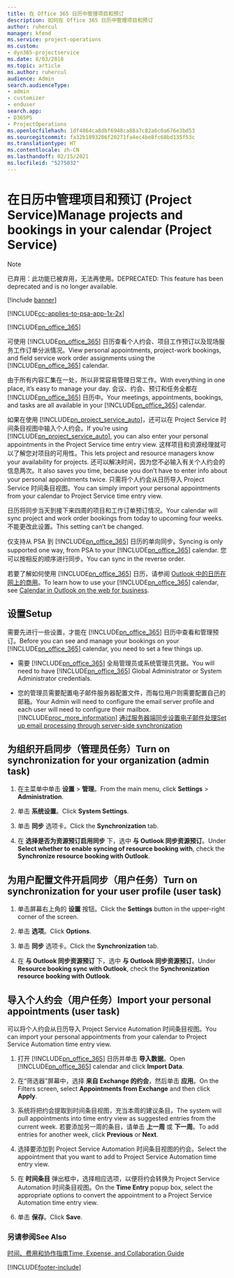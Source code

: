 ```yaml
---
title: 在 Office 365 日历中管理项目和预订
description: 如何在 Office 365 日历中管理项目和预订
author: ruhercul
manager: kfend
ms.service: project-operations
ms.custom:
- dyn365-projectservice
ms.date: 8/03/2018
ms.topic: article
ms.author: ruhercul
audience: Admin
search.audienceType:
- admin
- customizer
- enduser
search.app:
- D365PS
- ProjectOperations
ms.openlocfilehash: 1df4864ca8dbf6948ca88a7c82a6c0a676e3bd53
ms.sourcegitcommit: fa32b1893286f20271fa4ec4be8fc68bd135f53c
ms.translationtype: HT
ms.contentlocale: zh-CN
ms.lasthandoff: 02/15/2021
ms.locfileid: "5275032"
---
```

# <a name="manage-projects-and-bookings-in-your-calendar-project-service"></a><span data-ttu-id="a8010-103">在日历中管理项目和预订 (Project Service)</span><span class="sxs-lookup"><span data-stu-id="a8010-103">Manage projects and bookings in your calendar (Project Service)</span></span>

> [!Note]
> <span data-ttu-id="a8010-104">已弃用：此功能已被弃用，无法再使用。</span><span class="sxs-lookup"><span data-stu-id="a8010-104">DEPRECATED: This feature has been deprecated and is no longer available.</span></span>

[!include [banner](../includes/psa-now-project-operations.md)]

[!INCLUDE[cc-applies-to-psa-app-1x-2x](../includes/cc-applies-to-psa-app-1x-2x.md)]

[!INCLUDE[pn_office_365](../includes/pn-office-365.md)] 

<span data-ttu-id="a8010-105">可使用 [!INCLUDE[pn_office_365](../includes/pn-office-365.md)] 日历查看个人约会、项目工作预订以及现场服务工作订单分派情况。</span><span class="sxs-lookup"><span data-stu-id="a8010-105">View personal appointments, project-work bookings, and field service work order assignments using the [!INCLUDE[pn_office_365](../includes/pn-office-365.md)] calendar.</span></span>  
  
 <span data-ttu-id="a8010-106">由于所有内容汇集在一处，所以非常容易管理日常工作。</span><span class="sxs-lookup"><span data-stu-id="a8010-106">With everything in one place, it’s easy to manage your day.</span></span> <span data-ttu-id="a8010-107">会议、约会、预订和任务全都在 [!INCLUDE[pn_office_365](../includes/pn-office-365.md)] 日历中。</span><span class="sxs-lookup"><span data-stu-id="a8010-107">Your meetings, appointments, bookings, and tasks are all available in your [!INCLUDE[pn_office_365](../includes/pn-office-365.md)] calendar.</span></span>  
  
 <span data-ttu-id="a8010-108">如果在使用 [!INCLUDE[pn_project_service_auto](../includes/pn-project-service-auto.md)]，还可以在 Project Service 时间条目视图中输入个人约会。</span><span class="sxs-lookup"><span data-stu-id="a8010-108">If you’re using [!INCLUDE[pn_project_service_auto](../includes/pn-project-service-auto.md)], you can also enter your personal appointments in the Project Service time entry view.</span></span> <span data-ttu-id="a8010-109">这样项目和资源经理就可以了解您对项目的可用性。</span><span class="sxs-lookup"><span data-stu-id="a8010-109">This lets project and resource managers know your availability for projects.</span></span> <span data-ttu-id="a8010-110">还可以解决时间，因为您不必输入有关个人约会的信息两次。</span><span class="sxs-lookup"><span data-stu-id="a8010-110">It also saves you time, because you don’t have to enter info about your personal appointments twice.</span></span> <span data-ttu-id="a8010-111">只需将个人约会从日历导入 Project Service 时间条目视图。</span><span class="sxs-lookup"><span data-stu-id="a8010-111">You can simply import your personal appointments from your calendar to Project Service time entry view.</span></span>  
  
 <span data-ttu-id="a8010-112">日历将同步当天到接下来四周的项目和工作订单预订情况。</span><span class="sxs-lookup"><span data-stu-id="a8010-112">Your calendar will sync project and work order bookings from today to upcoming four weeks.</span></span> <span data-ttu-id="a8010-113">不能更改此设置。</span><span class="sxs-lookup"><span data-stu-id="a8010-113">This setting can’t be changed.</span></span>  
  
 <span data-ttu-id="a8010-114">仅支持从 PSA 到 [!INCLUDE[pn_office_365](../includes/pn-office-365.md)] 日历的单向同步。</span><span class="sxs-lookup"><span data-stu-id="a8010-114">Syncing is only supported one way, from PSA to your [!INCLUDE[pn_office_365](../includes/pn-office-365.md)] calendar.</span></span> <span data-ttu-id="a8010-115">您可以按相反的顺序进行同步。</span><span class="sxs-lookup"><span data-stu-id="a8010-115">You can sync in the reverse order.</span></span> 
  
 <span data-ttu-id="a8010-116">若要了解如何使用 [!INCLUDE[pn_office_365](../includes/pn-office-365.md)] 日历，请参阅 [Outlook 中的日历在网上的商用](https://support.office.com/article/Calendar-in-Outlook-on-the-web-for-business-5219c457-d1fe-4c2f-9032-1a816b88e936)。</span><span class="sxs-lookup"><span data-stu-id="a8010-116">To learn how to use your [!INCLUDE[pn_office_365](../includes/pn-office-365.md)] calendar, see [Calendar in Outlook on the web for business](https://support.office.com/article/Calendar-in-Outlook-on-the-web-for-business-5219c457-d1fe-4c2f-9032-1a816b88e936).</span></span>  
  
## <a name="setup"></a><span data-ttu-id="a8010-117">设置</span><span class="sxs-lookup"><span data-stu-id="a8010-117">Setup</span></span>  
 <span data-ttu-id="a8010-118">需要先进行一些设置，才能在 [!INCLUDE[pn_office_365](../includes/pn-office-365.md)] 日历中查看和管理预订。</span><span class="sxs-lookup"><span data-stu-id="a8010-118">Before you can see and manage your bookings on your [!INCLUDE[pn_office_365](../includes/pn-office-365.md)] calendar, you need to set a few things up.</span></span>  
  
- <span data-ttu-id="a8010-119">需要 [!INCLUDE[pn_office_365](../includes/pn-office-365.md)] 全局管理员或系统管理员凭据。</span><span class="sxs-lookup"><span data-stu-id="a8010-119">You will need to have [!INCLUDE[pn_office_365](../includes/pn-office-365.md)] Global Administrator or System Administrator credentials.</span></span>  
  
- <span data-ttu-id="a8010-120">您的管理员需要配置电子邮件服务器配置文件，而每位用户则需要配置自己的邮箱。</span><span class="sxs-lookup"><span data-stu-id="a8010-120">Your Admin will need to configure the email server profile and each user will need to configure their mailbox.</span></span> [!INCLUDE[proc_more_information](../includes/proc-more-information.md)] <span data-ttu-id="a8010-121">[通过服务器端同步设置电子邮件处理](https://docs.microsoft.com/dynamics365/customerengagement/on-premises/admin/set-up-server-side-synchronization-of-email-appointments-contacts-and-tasks)</span><span class="sxs-lookup"><span data-stu-id="a8010-121">[Set up email processing through server-side synchronization](https://docs.microsoft.com/dynamics365/customerengagement/on-premises/admin/set-up-server-side-synchronization-of-email-appointments-contacts-and-tasks)</span></span>  
  
## <a name="turn-on-synchronization-for-your-organization-admin-task"></a><span data-ttu-id="a8010-122">为组织开启同步（管理员任务）</span><span class="sxs-lookup"><span data-stu-id="a8010-122">Turn on synchronization for your organization (admin task)</span></span>  
  
1.  <span data-ttu-id="a8010-123">在主菜单中单击 **设置** > **管理**。</span><span class="sxs-lookup"><span data-stu-id="a8010-123">From the main menu, click **Settings** > **Administration**.</span></span>  
  
2.  <span data-ttu-id="a8010-124">单击 **系统设置**。</span><span class="sxs-lookup"><span data-stu-id="a8010-124">Click **System Settings**.</span></span>  
  
3.  <span data-ttu-id="a8010-125">单击 **同步** 选项卡。</span><span class="sxs-lookup"><span data-stu-id="a8010-125">Click the **Synchronization** tab.</span></span>  
  
4.  <span data-ttu-id="a8010-126">在 **选择是否为资源预订启用同步** 下，选中 **与 Outlook 同步资源预订**。</span><span class="sxs-lookup"><span data-stu-id="a8010-126">Under **Select whether to enable syncing of resource booking with**, check the **Synchronize resource booking with Outlook**.</span></span>  
  
## <a name="turn-on-synchronization-for-your-user-profile-user-task"></a><span data-ttu-id="a8010-127">为用户配置文件开启同步（用户任务）</span><span class="sxs-lookup"><span data-stu-id="a8010-127">Turn on synchronization for your user profile (user task)</span></span>  
  
1.  <span data-ttu-id="a8010-128">单击屏幕右上角的 **设置** 按钮。</span><span class="sxs-lookup"><span data-stu-id="a8010-128">Click the **Settings** button in the upper-right corner of the screen.</span></span>  
  
2.  <span data-ttu-id="a8010-129">单击 **选项**。</span><span class="sxs-lookup"><span data-stu-id="a8010-129">Click **Options**.</span></span>  
  
3.  <span data-ttu-id="a8010-130">单击 **同步** 选项卡。</span><span class="sxs-lookup"><span data-stu-id="a8010-130">Click the **Synchronization** tab.</span></span>  
  
4.  <span data-ttu-id="a8010-131">在 **与 Outlook 同步资源预订** 下，选中 **与 Outlook 同步资源预订**。</span><span class="sxs-lookup"><span data-stu-id="a8010-131">Under **Resource booking sync with Outlook**, check the **Synchronization resource booking with Outlook**.</span></span>  
  
## <a name="import-your-personal-appointments-user-task"></a><span data-ttu-id="a8010-132">导入个人约会（用户任务）</span><span class="sxs-lookup"><span data-stu-id="a8010-132">Import your personal appointments (user task)</span></span>  
 <span data-ttu-id="a8010-133">可以将个人约会从日历导入 Project Service Automation 时间条目视图。</span><span class="sxs-lookup"><span data-stu-id="a8010-133">You can import your personal appointments from your calendar to Project Service Automation time entry view.</span></span>  
  
1. <span data-ttu-id="a8010-134">打开 [!INCLUDE[pn_office_365](../includes/pn-office-365.md)] 日历并单击 **导入数据**。</span><span class="sxs-lookup"><span data-stu-id="a8010-134">Open [!INCLUDE[pn_office_365](../includes/pn-office-365.md)] calendar and click **Import Data**.</span></span>  
  
2. <span data-ttu-id="a8010-135">在“筛选器”屏幕中，选择 **来自 Exchange 的约会**，然后单击 **应用**。</span><span class="sxs-lookup"><span data-stu-id="a8010-135">On the Filters screen, select **Appointments from Exchange** and then click **Apply**.</span></span>  
  
3. <span data-ttu-id="a8010-136">系统将把约会提取到时间条目视图，充当本周的建议条目。</span><span class="sxs-lookup"><span data-stu-id="a8010-136">The system will pull appointments into time entry view as suggested entries from the current week.</span></span> <span data-ttu-id="a8010-137">若要添加另一周的条目，请单击 **上一周** 或 **下一周**。</span><span class="sxs-lookup"><span data-stu-id="a8010-137">To add entries for another week, click **Previous** or **Next**.</span></span>  
  
4. <span data-ttu-id="a8010-138">选择要添加到 Project Service Automation 时间条目视图的约会。</span><span class="sxs-lookup"><span data-stu-id="a8010-138">Select the appointment that you want to add to Project Service Automation time entry view.</span></span>  
  
5. <span data-ttu-id="a8010-139">在 **时间条目** 弹出框中，选择相应选项，以便将约会转换为 Project Service Automation 时间条目视图。</span><span class="sxs-lookup"><span data-stu-id="a8010-139">On the **Time Entry** popup box, select the appropriate options to convert the appointment to a Project Service Automation time entry view.</span></span>  
  
6. <span data-ttu-id="a8010-140">单击 **保存**。</span><span class="sxs-lookup"><span data-stu-id="a8010-140">Click **Save**.</span></span>  
  
### <a name="see-also"></a><span data-ttu-id="a8010-141">另请参阅</span><span class="sxs-lookup"><span data-stu-id="a8010-141">See Also</span></span>  
 [<span data-ttu-id="a8010-142">时间、费用和协作指南</span><span class="sxs-lookup"><span data-stu-id="a8010-142">Time, Expense, and Collaboration Guide</span></span>](../psa/time-expense-collaboration-guide.md)


[!INCLUDE[footer-include](../includes/footer-banner.md)]